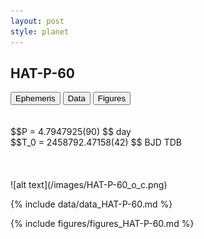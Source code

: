 ```yaml
---
layout: post
style: planet
---
```

<script src="../js/planets.js"></script>

## HAT-P-60

<!-- Tab links -->
<div class="tab">
<button class="tablinks" onclick="openCity(event, 'Ephemeris')">Ephemeris</button>
<button class="tablinks" onclick="openCity(event, 'Data')">Data</button>
<button class="tablinks" onclick="openCity(event, 'Figures')">Figures</button>
</div>

<!-- Tab content -->
<div id="Ephemeris" class="tabcontent" markdown="1">
<br/><br/>
$$P = 4.7947925(90) $$ day <br/>
$$T_0 = 2458792.47158(42) $$ BJD TDB
<br/><br/>
<br/><br/>
![alt text](/images/HAT-P-60_o_c.png)
</div>


<div id="Data" class="tabcontent" markdown="1">

{% include data/data_HAT-P-60.md %}

</div>

<div id="Figures" class="tabcontent" markdown="1">
{% include figures/figures_HAT-P-60.md %}
</div>


<script src="../js/tabs.js"></script>



